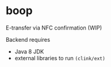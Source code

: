 # boop
E-transfer via NFC confirmation (WIP)

Backend requires 
- Java 8 JDK
- external libraries to run `(clink/ext)`